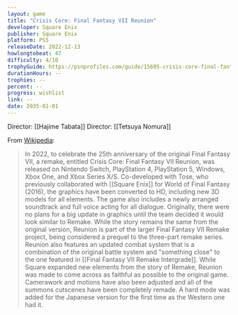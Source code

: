 ```yaml
---
layout: game
title: "Crisis Core: Final Fantasy VII Reunion"
developer: Square Enix
publisher: Square Enix
platform: PS5
releaseDate: 2022-12-13
howlongtobeat: 47
difficulty: 4/10
trophyGuide: https://psnprofiles.com/guide/15695-crisis-core-final-fantasy-vii-reunion-trophy-guide
durationHours: --
trophies: --
percent: --
progress: wishlist
link: --
date: 2035-01-01
---
```


Director: [[Hajime Tabata]]
Director: [[Tetsuya Nomura]]

From [Wikipedia](https://en.wikipedia.org/wiki/Crisis_Core:_Final_Fantasy_VII#Crisis_Core:_Final_Fantasy_VII_Reunion):

> In 2022, to celebrate the 25th anniversary of the original Final Fantasy VII, a remake, entitled Crisis Core: Final Fantasy VII Reunion, was released on Nintendo Switch, PlayStation 4, PlayStation 5, Windows, Xbox One, and Xbox Series X/S. Co-developed with Tose, who previously collaborated with [[Square Enix]] for World of Final Fantasy (2016), the graphics have been converted to HD, including new 3D models for all elements. The game also includes a newly arranged soundtrack and full voice acting for all dialogue. Originally, there were no plans for a big update in graphics until the team decided it would look similar to Remake. While the story remains the same from the original version, Reunion is part of the larger Final Fantasy VII Remake project, being considered a prequel to the three-part remake series. Reunion also features an updated combat system that is a combination of the original battle system and "something close" to the one featured in [[Final Fantasy VII Remake Intergrade]]. While Square expanded new elements from the story of Remake, Reunion was made to come across as faithful as possible to the original game. Camerawork and motions have also been adjusted and all of the summons cutscenes have been completely remade. A hard mode was added for the Japanese version for the first time as the Western one had it.
